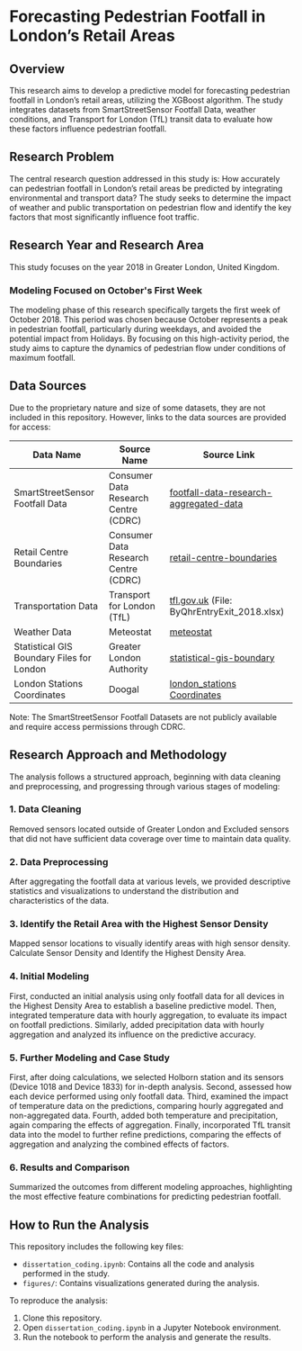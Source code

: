 # Forecasting Pedestrian Footfall in London’s Retail Areas

## Overview

This research aims to develop a predictive model for forecasting pedestrian footfall in London’s retail areas, utilizing the XGBoost algorithm. The study integrates datasets from SmartStreetSensor Footfall Data, weather conditions, and Transport for London (TfL) transit data to evaluate how these factors influence pedestrian footfall.

## Research Problem

The central research question addressed in this study is: How accurately can pedestrian footfall in London’s retail areas be predicted by integrating environmental and transport data? The study seeks to determine the impact of weather and public transportation on pedestrian flow and identify the key factors that most significantly influence foot traffic.

## Research Year and Research Area

This study focuses on the year 2018 in Greater London, United Kingdom. 

### Modeling Focused on October's First Week

The modeling phase of this research specifically targets the first week of October 2018. This period was chosen because October represents a peak in pedestrian footfall, particularly during weekdays, and avoided the potential impact from Holidays. By focusing on this high-activity period, the study aims to capture the dynamics of pedestrian flow under conditions of maximum footfall. 

## Data Sources
Due to the proprietary nature and size of some datasets, they are not included in this repository. However, links to the data sources are provided for access:

| Data Name                       | Source Name                         | Source Link                                                                                                                                            |
|---------------------------------|--------------------------------------|--------------------------------------------------------------------------------------------------------------------------------------------------------|
| SmartStreetSensor Footfall Data | Consumer Data Research Centre (CDRC) | [footfall-data-research-aggregated-data](https://data.cdrc.ac.uk/dataset/local-data-company-smartstreetsensor-footfall-data-%E2%80%93-research-aggregated-data)                          |
| Retail Centre Boundaries        | Consumer Data Research Centre (CDRC) | [retail-centre-boundaries](https://data.cdrc.ac.uk/dataset/retail-centre-boundaries-and-open-indicators)                                                                   |
| Transportation Data             | Transport for London (TfL)           | [tfl.gov.uk](http://crowding.data.tfl.gov.uk/) (File: ByQhrEntryExit_2018.xlsx)                                                                              |
| Weather Data                    | Meteostat                           | [meteostat](https://dev.meteostat.net/python/)                                                                                                              |
| Statistical GIS Boundary Files for London | Greater London Authority   | [statistical-gis-boundary](https://www.data.gov.uk/dataset/6cdebf5d-c69b-4480-8c9c-53ab8a816b9d/statistical-gis-boundary-files-for-london)                                 |
| London Stations Coordinates      | Doogal                              | [london_stations Coordinates](https://www.doogal.co.uk/london_stations#google_vignette)                                                                                       |


Note: The SmartStreetSensor Footfall Datasets are not publicly available and require access permissions through CDRC.

## Research Approach and Methodology

The analysis follows a structured approach, beginning with data cleaning and preprocessing, and progressing through various stages of modeling:

### 1. Data Cleaning

Removed sensors located outside of Greater London and Excluded sensors that did not have sufficient data coverage over time to maintain data quality.

### 2. Data Preprocessing

After aggregating the footfall data at various levels, we provided descriptive statistics and visualizations to understand the distribution and characteristics of the data.

### 3. Identify the Retail Area with the Highest Sensor Density

Mapped sensor locations to visually identify areas with high sensor density. Calculate Sensor Density and Identify the Highest Density Area.

### 4. Initial Modeling

First, conducted an initial analysis using only footfall data for all devices in the Highest Density Area to establish a baseline predictive model. Then, integrated temperature data with hourly aggregation, to evaluate its impact on footfall predictions. Similarly, added precipitation data with hourly aggregation and analyzed its influence on the predictive accuracy.

### 5. Further Modeling and Case Study

First, after doing calculations, we selected Holborn station and its sensors (Device 1018 and Device 1833) for in-depth analysis. Second, assessed how each device performed using only footfall data. Third, examined the impact of temperature data on the predictions, comparing hourly aggregated and non-aggregated data. Fourth, added both temperature and precipitation, again comparing the effects of aggregation. Finally, incorporated TfL transit data into the model to further refine predictions, comparing the effects of aggregation and analyzing the combined effects of factors.

### 6. Results and Comparison

Summarized the outcomes from different modeling approaches, highlighting the most effective feature combinations for predicting pedestrian footfall.

## How to Run the Analysis

This repository includes the following key files:

- `dissertation_coding.ipynb`: Contains all the code and analysis performed in the study.
- `figures/`: Contains visualizations generated during the analysis.

To reproduce the analysis:

1. Clone this repository.
2. Open `dissertation_coding.ipynb` in a Jupyter Notebook environment.
3. Run the notebook to perform the analysis and generate the results.

